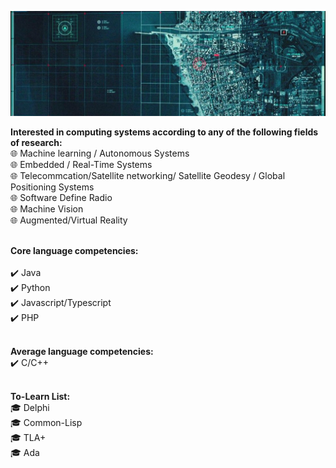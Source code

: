  ![alt text](https://github.com/brytemorio/brytemorio/blob/main/1500x500?raw=true) 

<!--- <a href="https://app.daily.dev/brytemorio"><img src="https://api.daily.dev/devcards/efa13de162ae43418d1c68d82abaca96.png?r=hg5" width="400" alt="Bryte Morio's Dev Card"/></a>  -->


**Interested in computing systems according to any of the following fields of research:**
<br /> :globe_with_meridians: Machine learning / Autonomous Systems
<br /> :globe_with_meridians: Embedded / Real-Time Systems
<br /> :globe_with_meridians: Telecommcation/Satellite networking/ Satellite Geodesy / Global
Positioning Systems
<br /> :globe_with_meridians: Software Define Radio
<br /> :globe_with_meridians: Machine Vision
<br /> :globe_with_meridians: Augmented/Virtual Reality
<br /> <br />


**Core language competencies:**  
<br /> :heavy_check_mark: Java 
<br /> :heavy_check_mark: Python 
<br /> :heavy_check_mark: Javascript/Typescript
<br /> :heavy_check_mark: PHP
<br /> <br/>
 

**Average language competencies:**
 <br /> :heavy_check_mark: C/C++
 <br /> <br />
 




**To-Learn List:**
<br /> :mortar_board: Delphi
<br /> :mortar_board: Common-Lisp
<br /> :mortar_board: TLA+
<br /> :mortar_board: Ada
 


